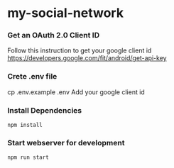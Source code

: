 # my-social-network

### Get an OAuth 2.0 Client ID
Follow this instruction to get your google client id
https://developers.google.com/fit/android/get-api-key

### Crete .env file
cp .env.example .env
Add your google client id

### Install Dependencies
```
npm install
```

### Start webserver for development
```
npm run start
```